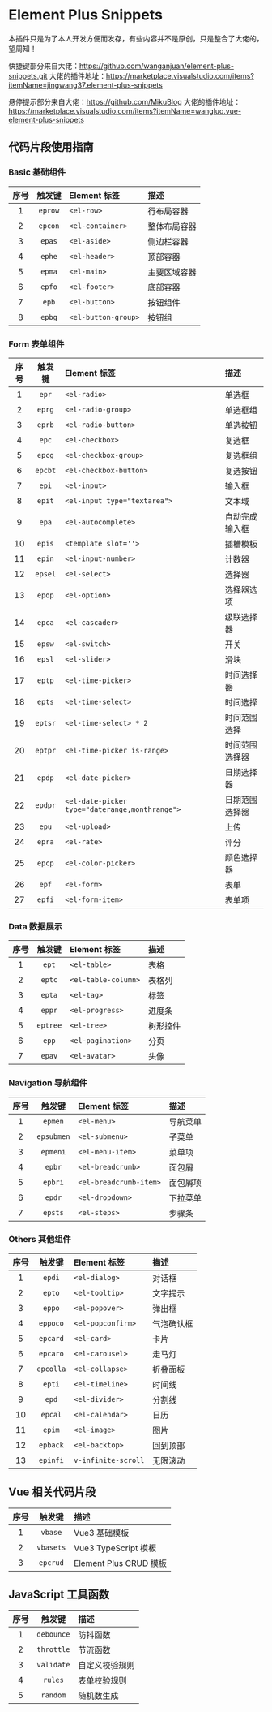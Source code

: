# Element Plus Snippets

本插件只是为了本人开发方便而发存，有些内容并不是原创，只是整合了大佬的，望周知！

快捷键部分来自大佬：https://github.com/wanganjuan/element-plus-snippets.git
大佬的插件地址：https://marketplace.visualstudio.com/items?itemName=jingwang37.element-plus-snippets

悬停提示部分来自大佬：https://github.com/MikuBlog
大佬的插件地址：https://marketplace.visualstudio.com/items?itemName=wangluo.vue-element-plus-snippets

## 代码片段使用指南

### Basic 基础组件

| 序号 | 触发键 | Element 标签 | 描述 |
|:---:|:---:|:---|:---|
| 1 | `eprow` | `<el-row>` | 行布局容器 |
| 2 | `epcon` | `<el-container>` | 整体布局容器 |
| 3 | `epas` | `<el-aside>` | 侧边栏容器 |
| 4 | `ephe` | `<el-header>` | 顶部容器 |
| 5 | `epma` | `<el-main>` | 主要区域容器 |
| 6 | `epfo` | `<el-footer>` | 底部容器 |
| 7 | `epb` | `<el-button>` | 按钮组件 |
| 8 | `epbg` | `<el-button-group>` | 按钮组 |

### Form 表单组件

| 序号 | 触发键 | Element 标签 | 描述 |
|:---:|:---:|:---|:---|
| 1 | `epr` | `<el-radio>` | 单选框 |
| 2 | `eprg` | `<el-radio-group>` | 单选框组 |
| 3 | `eprb` | `<el-radio-button>` | 单选按钮 |
| 4 | `epc` | `<el-checkbox>` | 复选框 |
| 5 | `epcg` | `<el-checkbox-group>` | 复选框组 |
| 6 | `epcbt` | `<el-checkbox-button>` | 复选按钮 |
| 7 | `epi` | `<el-input>` | 输入框 |
| 8 | `epit` | `<el-input type="textarea">` | 文本域 |
| 9 | `epa` | `<el-autocomplete>` | 自动完成输入框 |
| 10 | `epis` | `<template slot=''>` | 插槽模板 |
| 11 | `epin` | `<el-input-number>` | 计数器 |
| 12 | `epsel` | `<el-select>` | 选择器 |
| 13 | `epop` | `<el-option>` | 选择器选项 |
| 14 | `epca` | `<el-cascader>` | 级联选择器 |
| 15 | `epsw` | `<el-switch>` | 开关 |
| 16 | `epsl` | `<el-slider>` | 滑块 |
| 17 | `eptp` | `<el-time-picker>` | 时间选择器 |
| 18 | `epts` | `<el-time-select>` | 时间选择 |
| 19 | `eptsr` | `<el-time-select> * 2` | 时间范围选择 |
| 20 | `eptpr` | `<el-time-picker is-range>` | 时间范围选择器 |
| 21 | `epdp` | `<el-date-picker>` | 日期选择器 |
| 22 | `epdpr` | `<el-date-picker type="daterange,monthrange">` | 日期范围选择器 |
| 23 | `epu` | `<el-upload>` | 上传 |
| 24 | `epra` | `<el-rate>` | 评分 |
| 25 | `epcp` | `<el-color-picker>` | 颜色选择器 |
| 26 | `epf` | `<el-form>` | 表单 |
| 27 | `epfi` | `<el-form-item>` | 表单项 |

### Data 数据展示

| 序号 | 触发键 | Element 标签 | 描述 |
|:---:|:---:|:---|:---|
| 1 | `ept` | `<el-table>` | 表格 |
| 2 | `eptc` | `<el-table-column>` | 表格列 |
| 3 | `epta` | `<el-tag>` | 标签 |
| 4 | `eppr` | `<el-progress>` | 进度条 |
| 5 | `eptree` | `<el-tree>` | 树形控件 |
| 6 | `epp` | `<el-pagination>` | 分页 |
| 7 | `epav` | `<el-avatar>` | 头像 |

### Navigation 导航组件

| 序号 | 触发键 | Element 标签 | 描述 |
|:---:|:---:|:---|:---|
| 1 | `epmen` | `<el-menu>` | 导航菜单 |
| 2 | `epsubmen` | `<el-submenu>` | 子菜单 |
| 3 | `epmeni` | `<el-menu-item>` | 菜单项 |
| 4 | `epbr` | `<el-breadcrumb>` | 面包屑 |
| 5 | `epbri` | `<el-breadcrumb-item>` | 面包屑项 |
| 6 | `epdr` | `<el-dropdown>` | 下拉菜单 |
| 7 | `epsts` | `<el-steps>` | 步骤条 |

### Others 其他组件

| 序号 | 触发键 | Element 标签 | 描述 |
|:---:|:---:|:---|:---|
| 1 | `epdi` | `<el-dialog>` | 对话框 |
| 2 | `epto` | `<el-tooltip>` | 文字提示 |
| 3 | `eppo` | `<el-popover>` | 弹出框 |
| 4 | `eppoco` | `<el-popconfirm>` | 气泡确认框 |
| 5 | `epcard` | `<el-card>` | 卡片 |
| 6 | `epcaro` | `<el-carousel>` | 走马灯 |
| 7 | `epcolla` | `<el-collapse>` | 折叠面板 |
| 8 | `epti` | `<el-timeline>` | 时间线 |
| 9 | `epd` | `<el-divider>` | 分割线 |
| 10 | `epcal` | `<el-calendar>` | 日历 |
| 11 | `epim` | `<el-image>` | 图片 |
| 12 | `epback` | `<el-backtop>` | 回到顶部 |
| 13 | `epinfi` | `v-infinite-scroll` | 无限滚动 |

## Vue 相关代码片段

| 序号 | 触发键 | 描述 |
|:---:|:---:|:---|
| 1 | `vbase` | Vue3 基础模板 |
| 2 | `vbasets` | Vue3 TypeScript 模板 |
| 3 | `epcrud` | Element Plus CRUD 模板 |

## JavaScript 工具函数

| 序号 | 触发键 | 描述 |
|:---:|:---:|:---|
| 1 | `debounce` | 防抖函数 |
| 2 | `throttle` | 节流函数 |
| 3 | `validate` | 自定义校验规则 |
| 4 | `rules` | 表单校验规则 |
| 5 | `random` | 随机数生成 |
